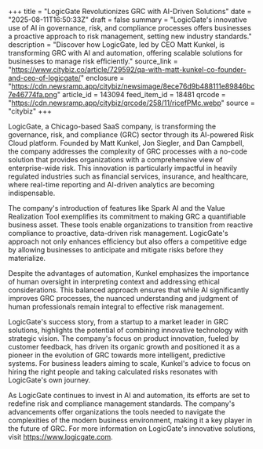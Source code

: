 +++
title = "LogicGate Revolutionizes GRC with AI-Driven Solutions"
date = "2025-08-11T16:50:33Z"
draft = false
summary = "LogicGate's innovative use of AI in governance, risk, and compliance processes offers businesses a proactive approach to risk management, setting new industry standards."
description = "Discover how LogicGate, led by CEO Matt Kunkel, is transforming GRC with AI and automation, offering scalable solutions for businesses to manage risk efficiently."
source_link = "https://www.citybiz.co/article/729592/qa-with-matt-kunkel-co-founder-and-ceo-of-logicgate/"
enclosure = "https://cdn.newsramp.app/citybiz/newsimage/8ece76d9b488111e89846bc7e46774fa.png"
article_id = 143094
feed_item_id = 18481
qrcode = "https://cdn.newsramp.app/citybiz/qrcode/258/11/ricefPMc.webp"
source = "citybiz"
+++

<p>LogicGate, a Chicago-based SaaS company, is transforming the governance, risk, and compliance (GRC) sector through its AI-powered Risk Cloud platform. Founded by Matt Kunkel, Jon Siegler, and Dan Campbell, the company addresses the complexity of GRC processes with a no-code solution that provides organizations with a comprehensive view of enterprise-wide risk. This innovation is particularly impactful in heavily regulated industries such as financial services, insurance, and healthcare, where real-time reporting and AI-driven analytics are becoming indispensable.</p><p>The company's introduction of features like Spark AI and the Value Realization Tool exemplifies its commitment to making GRC a quantifiable business asset. These tools enable organizations to transition from reactive compliance to proactive, data-driven risk management. LogicGate's approach not only enhances efficiency but also offers a competitive edge by allowing businesses to anticipate and mitigate risks before they materialize.</p><p>Despite the advantages of automation, Kunkel emphasizes the importance of human oversight in interpreting context and addressing ethical considerations. This balanced approach ensures that while AI significantly improves GRC processes, the nuanced understanding and judgment of human professionals remain integral to effective risk management.</p><p>LogicGate's success story, from a startup to a market leader in GRC solutions, highlights the potential of combining innovative technology with strategic vision. The company's focus on product innovation, fueled by customer feedback, has driven its organic growth and positioned it as a pioneer in the evolution of GRC towards more intelligent, predictive systems. For business leaders aiming to scale, Kunkel's advice to focus on hiring the right people and taking calculated risks resonates with LogicGate's own journey.</p><p>As LogicGate continues to invest in AI and automation, its efforts are set to redefine risk and compliance management standards. The company's advancements offer organizations the tools needed to navigate the complexities of the modern business environment, making it a key player in the future of GRC. For more information on LogicGate's innovative solutions, visit <a href='https://www.logicgate.com' rel='nofollow' target='_blank'>https://www.logicgate.com</a>.</p>